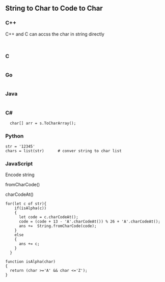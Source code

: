 ## String to Char to Code to Char

### C++
C++ and C can accss the char in string directly
```


```
### C
```

```

### Go
```
```
### Java
```

```


### C#
```  
  char[] arr = s.ToCharArray();
```

### Python
```
str = '12345'
chars = list(str)      # conver string to char list
```

### JavaScript
Encode string 

fromCharCode()

charCodeAt()
```
for(let c of str){
    if(isAlpha(c))
    {
      let code = c.charCodeAt();
      code = (code + 13 - 'A'.charCodeAt()) % 26 + 'A'.charCodeAt();
      ans +=  String.fromCharCode(code);
    }
    else
    {
      ans += c;
    }
  }

function isAlpha(char)
{
  return (char >='A' && char <='Z'); 
}
```



